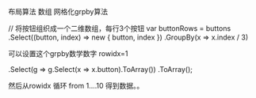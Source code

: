 布局算法 数组 网格化grpby算法


// 将按钮组织成一个二维数组，每行3个按钮
 var buttonRows = buttons .Select((button, index) => new { button, index }) .GroupBy(x => x.index / 3) 


可以设置这个grpby数学数字  rowidx=1  





.Select(g => g.Select(x => x.button).ToArray()) .ToArray();


然后从rowidx 循环 from 1....10
得到数据。。
